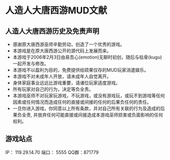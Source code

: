 # 人造人大唐西游MUD文献

## 人造人大唐西游历史及免责声明
* 感谢原大唐西游巫师辛勤劳动，创造了一个优秀的游戏。
* 本游戏是在原大唐西游公开的源代码上发展而来。
* 本游戏于2006年2月3日由易吾心(emotion)无聊时初创，随后与枯骨(kugu)一起开发与修改。
* 本游戏不以盈利为目的，免费提供给硕果仅存的MUD玩家消遣娱乐。
* 本游戏不对未成年人开放，请未成年人自觉离开。
* 身体家庭事业远远比游戏重要，请诸位玩家适度游戏。
* 所有玩家对自己的行为，决定等负全责。
* 本游戏巫师不对玩家玩游戏，不玩游戏，或没有游戏玩，或玩不到游戏等任何因素或任何情况而造成任何的直接或间接的任何的后果负任何的责任。
* 一旦你进入游戏，你同意以上所有条款，并对自己所有关联的行为及造成的后果负全责, 并放弃任何可能直接或间接造成本游戏巫师损害或负面影响的任何权利。

## 游戏站点
IP： 119.29.14.70 端口： 5555
QQ群：871779
